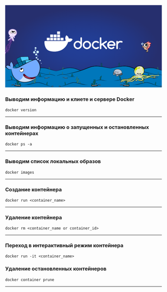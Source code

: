 ![docker.png](resources/img/docker.png)
---
### Выводим информацию и клиете и сервере Docker
```shell
docker version
```
---

### Выводим информацию о запущенных и остановленных контейнерах
```shell
docker ps -a
```

---
### Выводим список локальных образов
```shell
docker images
```
---
### Создание контейнера
```shell
docker run <container_name>
```
---
### Удаление контейнера
```shell
docker rm <container_name or container_id>
```
---
### Переход в интерактивный режим контейнера
```shell
docker run -it <container_name>
```
### Удаление остановленных контейнеров
```shell
docker container prune
```
---
